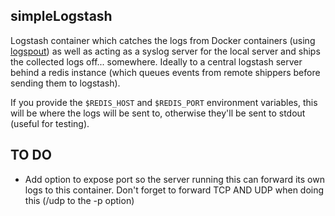 ## simpleLogstash ##

Logstash container which catches the logs from Docker containers (using [logspout](https://github.com/gliderlabs/logspout)) as well as acting as a syslog server for the local server and ships the collected logs off... somewhere. Ideally to a central logstash server behind a redis instance (which queues events from remote shippers before sending them to logstash).

If you provide the `$REDIS_HOST` and `$REDIS_PORT` environment variables, this will be where the logs will be sent to, otherwise they'll be sent to stdout (useful for testing).

TO DO
-------------------------
- Add option to expose port so the server running this can forward its own logs to this container. Don't forget to forward TCP AND UDP when doing this (/udp to the -p option)
